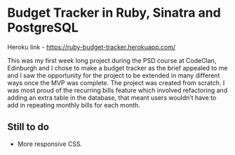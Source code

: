 # Budget Tracker in Ruby, Sinatra and PostgreSQL

Heroku link - https://ruby-budget-tracker.herokuapp.com/

This was my first week long project during the PSD course at CodeClan, Edinburgh and I chose to make a budget tracker as the brief appealed to me and I saw the opportunity for the project to be extended in many different ways once the MVP was complete. The project was created from scratch. I was most proud of the recurring bills feature which involved refactoring and adding an extra table in the database, that meant users wouldn’t have to add in repeating monthly bills for each month.

## Still to do

- More responsive CSS.
